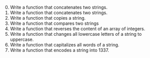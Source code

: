 0. Write a function that concatenates two strings.
1. Write a function that concatenates two strings.
2. Write a function that copies a string.
3. Write a function that compares two strings
4. Write a function that reverses the content of an array of integers.
5. Write a function that changes all lowercase letters of a string to uppercase.
6. Write a function that capitalizes all words of a string.
7. Write a function that encodes a string into 1337.


